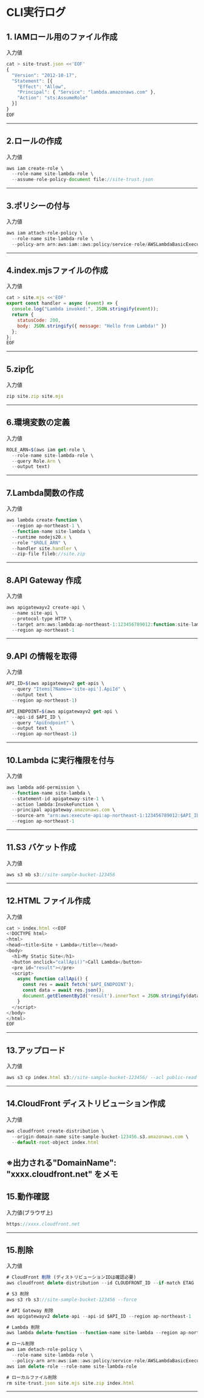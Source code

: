 # CLI実行ログ

## 1. IAMロール用のファイル作成
入力値
```javascript
cat > site-trust.json <<'EOF'
{
  "Version": "2012-10-17",
  "Statement": [{
    "Effect": "Allow",
    "Principal": { "Service": "lambda.amazonaws.com" },
    "Action": "sts:AssumeRole"
  }]
}
EOF

```
---

## 2.ロールの作成
入力値
```javascript
aws iam create-role \
  --role-name site-lambda-role \
  --assume-role-policy-document file://site-trust.json
```
---

## 3.ポリシーの付与
入力値
```javascript
aws iam attach-role-policy \
  --role-name site-lambda-role \
  --policy-arn arn:aws:iam::aws:policy/service-role/AWSLambdaBasicExecutionRole
```
---

## 4.index.mjsファイルの作成
入力値
```javascript
cat > site.mjs <<'EOF'
export const handler = async (event) => {
  console.log("Lambda invoked:", JSON.stringify(event));
  return {
    statusCode: 200,
    body: JSON.stringify({ message: "Hello from Lambda!" })
  };
};
EOF
```
---

## 5.zip化
入力値
```javascript
zip site.zip site.mjs
```
---

## 6.環境変数の定義
入力値
```javascript
ROLE_ARN=$(aws iam get-role \
  --role-name site-lambda-role \
  --query Role.Arn \
  --output text)
```
---

## 7.Lambda関数の作成
入力値
```javascript
aws lambda create-function \
  --region ap-northeast-1 \
  --function-name site-lambda \
  --runtime nodejs20.x \
  --role "$ROLE_ARN" \
  --handler site.handler \
  --zip-file fileb://site.zip
```
---

## 8.API Gateway 作成
入力値
```javascript
aws apigatewayv2 create-api \
  --name site-api \
  --protocol-type HTTP \
  --target arn:aws:lambda:ap-northeast-1:123456789012:function:site-lambda \
  --region ap-northeast-1
```
---

## 9.API の情報を取得
入力値
```javascript
API_ID=$(aws apigatewayv2 get-apis \
  --query "Items[?Name=='site-api'].ApiId" \
  --output text \
  --region ap-northeast-1)

API_ENDPOINT=$(aws apigatewayv2 get-api \
  --api-id $API_ID \
  --query "ApiEndpoint" \
  --output text \
  --region ap-northeast-1)

```
---

## 10.Lambda に実行権限を付与
入力値
```javascript
aws lambda add-permission \
  --function-name site-lambda \
  --statement-id apigateway-site-1 \
  --action lambda:InvokeFunction \
  --principal apigateway.amazonaws.com \
  --source-arn "arn:aws:execute-api:ap-northeast-1:123456789012:$API_ID/*/*" \
  --region ap-northeast-1
```
---

## 11.S3 バケット作成
入力値
```javascript
aws s3 mb s3://site-sample-bucket-123456
```
---

## 12.HTML ファイル作成
入力値
```javascript
cat > index.html <<EOF
<!DOCTYPE html>
<html>
<head><title>Site + Lambda</title></head>
<body>
  <h1>My Static Site</h1>
  <button onclick="callApi()">Call Lambda</button>
  <pre id="result"></pre>
  <script>
    async function callApi() {
      const res = await fetch('$API_ENDPOINT');
      const data = await res.json();
      document.getElementById('result').innerText = JSON.stringify(data);
    }
  </script>
</body>
</html>
EOF

```
---

## 13.アップロード
入力値
```javascript
aws s3 cp index.html s3://site-sample-bucket-123456/ --acl public-read
```
---

## 14.CloudFront ディストリビューション作成
入力値
```javascript
aws cloudfront create-distribution \
  --origin-domain-name site-sample-bucket-123456.s3.amazonaws.com \
  --default-root-object index.html
```
※出力される"DomainName": "xxxx.cloudfront.net" をメモ
---

## 15.動作確認
入力値(ブラウザ上)
```javascript
https://xxxx.cloudfront.net
```
---

## 15.削除
入力値
```javascript
# CloudFront 削除 (ディストリビューションIDは確認必要)
aws cloudfront delete-distribution --id CLOUDFRONT_ID --if-match ETAG

# S3 削除
aws s3 rb s3://site-sample-bucket-123456 --force

# API Gateway 削除
aws apigatewayv2 delete-api --api-id $API_ID --region ap-northeast-1

# Lambda 削除
aws lambda delete-function --function-name site-lambda --region ap-northeast-1

# ロール削除
aws iam detach-role-policy \
  --role-name site-lambda-role \
  --policy-arn arn:aws:iam::aws:policy/service-role/AWSLambdaBasicExecutionRole
aws iam delete-role --role-name site-lambda-role

# ローカルファイル削除
rm site-trust.json site.mjs site.zip index.html

```
---
